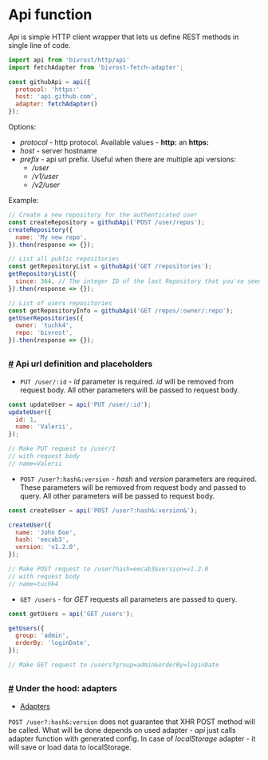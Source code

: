 # Api function

_Api_ is simple HTTP client wrapper that lets us define REST methods in single
line of code.

```js
import api from 'bivrost/http/api'
import fetchAdapter from 'bivrost-fetch-adapter';

const githubApi = api({
  protocol: 'https:'
  host: 'api.github.com',
  adapter: fetchAdapter()
});
```

Options:

* _protocol_ - http protocol. Available values - **http:** an **https:**
* _host_ - server hostname
* _prefix_ - api url prefix. Useful when there are multiple api versions:
  * _/user_
  * _/v1/user_
  * _/v2/user_

Example:

```js
// Create a new repository for the authenticated user
const createRepository = githubApi('POST /user/repos');
createRepository({
  name: 'My new repo',
}).then(response => {});

// List all public repositories
const getRepositoryList = githubApi('GET /repositories');
getRepositoryList({
  since: 364, // The integer ID of the last Repository that you've seen.
}).then(response => {});

// List of users repositories
const getRepositoryInfo = githubApi('GET /repos/:owner/:repo');
getUserRepositories({
  owner: 'tuchk4',
  repo: 'bivrost',
}).then(response => {});
```

## <a id='api-definition'>

### [#](#api-definition) Api url definition and placeholders

* `PUT /user/:id` - _id_ parameter is required. _id_ will be removed from
  request body. All other parameters will be passed to request body.

```js
const updateUser = api('PUT /user/:id');
updateUser({
  id: 1,
  name: 'Valerii',
});

// Make PUT request to /user/1
// with request body
// name=Valerii
```

* `POST /user?:hash&:version` - _hash_ and _version_ parameters are required.
  These parameters will be removed from request body and passed to query. All
  other parameters will be passed to request body.

```js
const createUser = api('POST /user?:hash&:version&');

createUser({
  name: 'John Doe',
  hash: 'eecab3',
  version: 'v1.2.0',
});

// Make POST request to /user?hash=eecab3&version=v1.2.0
// with request body
// name=tuchk4
```

* `GET /users` - for _GET_ requests all parameters are passed to query.

```js
const getUsers = api('GET /users');

getUsers({
  group: 'admin',
  orderBy: 'loginDate',
});

// Make GET request to /users?group=admin&orderBy=loginDate
```

## <a id='adapters'>

### [#](#adapters) Under the hood: adapters

* [Adapters](/docs/basics/adapter.md)

`POST /user?:hash&:version` does not guarantee that XHR POST method will be
called. What will be done depends on used adapter - _api_ just calls adapter
function with generated config. In case of _localStorage_ adapter - it will save
or load data to localStorage.
